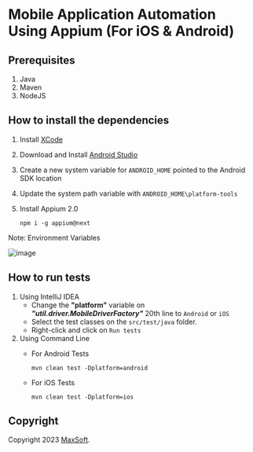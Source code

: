 # Mobile Application Automation Using Appium (For iOS & Android)

## Prerequisites
1. Java
2. Maven
3. NodeJS

## How to install the dependencies
1. Install [XCode](https://apps.apple.com/us/app/xcode/id497799835?mt=12 "XCode")
2. Download and Install [Android Studio](https://developer.android.com/codelabs/basic-android-kotlin-compose-install-android-studio "Android Studio")
3. Create a new system variable for `ANDROID_HOME` pointed to the Android SDK location
4. Update the system path variable with `ANDROID_HOME\platform-tools`
5. Install Appium 2.0

   `npm i -g appium@next`

Note: Environment Variables

![image](https://user-images.githubusercontent.com/9147189/249979741-757ff724-a75e-4d3b-934f-e6af73d630e2.png)

## How to run tests
1. Using IntelliJ IDEA
   * Change the **"platform"** variable on ***"util.driver.MobileDriverFactory"*** 20th line to `Android` or `iOS`
   * Select the test classes on the `src/test/java` folder.
   * Right-click and click on `Run tests`
2. Using Command Line
   * For Android Tests

     `mvn clean test -Dplatform=android`
   * For iOS Tests

     `mvn clean test -Dplatform=ios`

## Copyright
Copyright 2023 [MaxSoft](https://maxsoftlk.github.io/).
